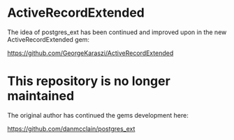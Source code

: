 # ActiveRecordExtended

The idea of postgres_ext has been continued and improved upon in the new ActiveRecordExtended gem:

https://github.com/GeorgeKaraszi/ActiveRecordExtended

# This repository is no longer maintained

The original author has continued the gems development here:

https://github.com/danmcclain/postgres_ext
